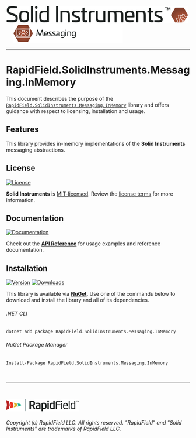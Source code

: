 <!--
Copyright (c) RapidField LLC. Licensed under the MIT License. See LICENSE.txt in the project root for license information.
-->

[![Solid Instruments](../../SolidInstruments.Logo.Color.Transparent.500w.png)](../../README.md)
<br />&nbsp;&nbsp;&nbsp;&nbsp;
![Messaging](../RapidField.SolidInstruments.Messaging/Label.Messaging.300w.png)
- - -

# RapidField.SolidInstruments.Messaging.InMemory

This document describes the purpose of the [`RapidField.SolidInstruments.Messaging.InMemory`]() library and offers guidance with respect to licensing, installation and usage.

## Features

This library provides in-memory implementations of the **Solid Instruments** messaging abstractions.

## License

[![License](https://img.shields.io/github/license/rapidfield/solid-instruments?style=flat&color=lightseagreen&label=license&logo=open-access&logoColor=lightgrey)](../../LICENSE.txt)

**Solid Instruments** is [MIT-licensed](https://en.wikipedia.org/wiki/MIT_License). Review the [license terms](../../LICENSE.txt) for more information.

## Documentation

[![Documentation](https://img.shields.io/badge/documentation-website-tan?style=flat&logo=buffer&logoColor=lightgrey)](https://www.solidinstruments.com/api/RapidField.SolidInstruments.Messaging.InMemory.html)

Check out the [**API Reference**](https://www.solidinstruments.com/api/RapidField.SolidInstruments.Messaging.InMemory.html) for usage examples and reference documentation.

## Installation

[![Version](https://img.shields.io/nuget/vpre/RapidField.SolidInstruments.Messaging.InMemory?style=flat&color=blue&label=version&logo=nuget&logoColor=lightgrey)](https://www.nuget.org/packages/RapidField.SolidInstruments.Messaging.InMemory)
[![Downloads](https://img.shields.io/nuget/dt/RapidField.SolidInstruments.Messaging.InMemory?style=flat&color=blue&logo=nuget&logoColor=lightgrey)](https://www.nuget.org/packages/RapidField.SolidInstruments.Messaging.InMemory)

This library is available via [**NuGet**](https://docs.microsoft.com/en-us/nuget/quickstart/install-and-use-a-package-in-visual-studio). Use one of the commands below to download and install the library and all of its dependencies.

###### .NET CLI

```shell
dotnet add package RapidField.SolidInstruments.Messaging.InMemory
```

###### NuGet Package Manager

```shell
Install-Package RapidField.SolidInstruments.Messaging.InMemory
```

<br />

- - -

<br />

[![RapidField](../../RapidField.Logo.Color.Black.Transparent.200w.png)](https://www.rapidfield.com)

###### Copyright (c) RapidField LLC. All rights reserved. "RapidField" and "Solid Instruments" are trademarks of RapidField LLC.